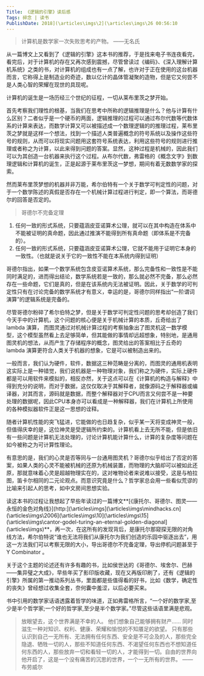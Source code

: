 ```yaml
---
Title: 《逻辑的引擎》读后感 
Tags: 碎念 | 读书
PublishDate: 2018](\articles\imgs\2](\articles\imgs\26 00:56:10 
---
```


>  计算机是数学家一次失败思考的产物。   ——无名氏

从一篇博文上又看到了《逻辑的引擎》这本书的推荐，于是找来电子书连夜看完，看完后，对于计算机的存在又再次感到震撼，尽管曾读过《编码》、《深入理解计算机系统》之类的书，对计算机的组成也有一点了解，也许对于正在使用的这台机器而言，它称得上是制造业的奇迹，数以亿计的晶体管凝聚的造物，但是它又何尝不是人类心智的荣耀在现世的具现呢。

计算机的诞生是一场历经三个世纪的征程，一切从莱布里茨之梦开始。

首先考察我们理性的根基，当我们在思考中所称的逻辑推理是什么？他与计算有什么区别？二者似乎是一个硬币的两面，逻辑推理的过程可以通过布尔代数等代数体系的计算来表达，而数学计算又可以被描述成一个数理逻辑的的推理过程，莱布里茨之梦就是这样一个想法，找到一个描述人类普遍概念的符号系统以及操作这些符号的规则，从而可以将现实问题用这套符号系统表达，利用这些符号的规则进行推理或者称之为计算，以此来得到问题的答案。显然，这种过程是机械的，因此我们可以为其创造一台机器来执行这个过程。从布尔代数，弗雷格的《概念文字》到数理逻辑和计算机的诞生，正是起源于莱布里茨这一梦想，期间有着无数数学家的探索。

然而莱布里茨梦想的机器并非万能，希尔伯特有一个关于数学可判定性的问题，对于一个数学陈述的真假是否存在一个机械计算过程进行判定，即一个算法，而哥德尔的回答是否定的。

> 哥德尔不完备定理
1. 任何一致的形式系统，只要蕴涵皮亚诺算术公理，就可以在其中构造在体系中不能被证明的真命题，因此通过推演不能得到所有真命题（即体系是不完备的）。
2. 任何一致的形式系统，只要蕴涵皮亚诺算术公理，它就不能用于证明它本身的一致性。（也就是说关于它的一致性不能在本系统内得到证明）

哥德尔指出，如果一个数学系统包含皮亚诺算术系统，那么完备性和一致性是不能同时满足的，进而得出结论，数学系统若是一致的，那么就必然不完备，那么必然存在一些命题，它们是真的，但是在该系统内无法被证明。因此，关于数学的可判定性只有在讨论完备的数学系统才有意义，幸运的是，哥德尔同样指出“一阶谓词演算”的逻辑系统是完备的。

尽管哥德尔粉碎了希尔伯特之梦，但是关于数学可判定性问题的思考却创造了我们今天手中的计算机，这个问题的核心便是关于机械计算的本质，丘奇给出了 lambda 演算， 而图灵通过对机械计算过程的考察抽象出了图灵机这一数学模型，这个模型虽然看上去足够简单，但其能做的事情却远超想象，特别地，是通用图灵机的想法，从而产生了存储程序的概念，图灵给出的答案相比于丘奇的 lambda 演算更符合人类关于机器的想象，它是可以被制造出来的。

一般而言，我们认为硬件，软件，数据这三种范畴是分离的，而图灵的通用机表明这实际上是一种错觉，我们说机器是一种物理对象，我们称之为硬件，实际上硬件都是可以用软件来模拟的，相反亦然，关于这点可以在《计算机的构造与解释》中得到充分的说明，而对于数据，这仅仅取决于其解释者，就像源码之于解释器或编译器，对其而言，源码就是数据，而整个解释器对于CPU而言又何尝不是一种要处理的数据呢，因此CPU本身亦可以看成是一种解释器，我们在计算机上所使用的各种模拟器软件正是这一思想的诠释。

随者计算机性能的突飞猛进，它能做的也日趋复杂，似乎某一天将变成神灵一般，但值得庆幸的是，这位神灵是受逻辑所约束的。计算机看上去无所不能，但是依旧有一些问题是计算机无法处理的，讨论计算机能计算什么，计算的复杂度等问题在如今被称之为可计算性理论。

有意思的是，我们的心灵是否等同与一台通用图灵机？哥德尔似乎给出了否定的答案，如果人类的心灵不能被机械的还原为机械装置，而物理的大脑却可以被如此还原，那就意味着心灵是超越物理实在的，这对唯物论者来说难以接受，这是与柏拉图，笛卡尔相同的二元论观点。而意识究竟是什么？哲学家总会用一些看似荒谬的比喻来引起人的思考，如中文房间思想实验。

读这本书的过程让我想起了早些年读过的一篇博文**[《康托尔、哥德尔、图灵——永恒的金色对角线》](http:](\articles\imgs\](\articles\imgs\mindhacks.cn](\articles\imgs\2006](\articles\imgs\10](\articles\imgs\15](\articles\imgs\cantor-godel-turing-an-eternal-golden-diagonal](\articles\imgs\)**，再一次，在这所有的发现背后，是康托尔那窥探无限的对角线方法，希尔伯特说“谁也无法将我们从康托尔为我们创造的乐园中驱逐出去”，用这一方法我们可以考察无限的大小，导出哥德尔不完备定理，导出停机问题甚至于 Y Combinator 。

关于这个主题的论述还有许多有趣的书，比如侯世达的《哥德尔、埃舍尔、巴赫——集异璧之大成》，早些年买了影印版收藏，现在又再版印刷了，还有《逻辑的引擎》所属的第一推动系列丛书，里面都是些值得看的好书，比如《数学，确定性的丧失》曾经想过收集全套，奈何囊中羞涩，以后必要买来。

书中引用的数学家话语透露着哲学的味道，正如弗雷格所言，“一个好的数学家,至少是半个哲学家;一个好的哲学家,至少是半个数学家。”尽管这些话语里满是悲观。

> 放眼望去，这个世界满是不幸的人。
  他们想象自己能够拥有财产......
  同时滋生一种对知识、权利、健康、荣耀和愉悦的不知餍足的欲望。
   只有那些认识到自己一无所有、无法拥有任何东西、安全是不可企及的人，那些完全隐退、牺牲一切的人，那些不知道任何东西、不渴望任何东西也不想知道任何东西的人，那些放弃一切和看轻一切的人，才能得到一切。自由的世界向他开启了，这是一个没有痛苦的沉思的世界，一个一无所有的世界。   ——布劳威尔

​    